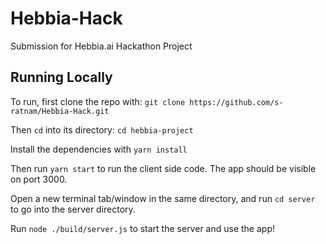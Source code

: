 # Hebbia-Hack
Submission for Hebbia.ai Hackathon Project

## Running Locally
To run, first clone the repo with: `git clone https://github.com/s-ratnam/Hebbia-Hack.git`

Then `cd` into its directory:  `cd hebbia-project`

Install the dependencies with `yarn install`

Then run `yarn start` to run the client side code. The app should be visible on port 3000.

Open a new terminal tab/window in the same directory, and run `cd server` to go into the server directory.

Run `node ./build/server.js` to start the server and use the app!
